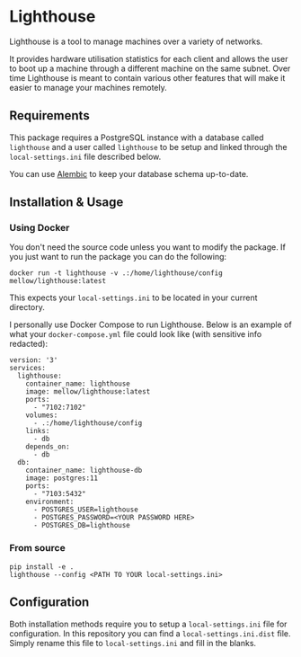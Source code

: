 # Lighthouse
Lighthouse is a tool to manage machines over a variety of networks.

It provides hardware utilisation statistics for each client and allows the user to boot up a machine through a different machine on the same subnet. Over time Lighthouse is meant to contain various other features that will make it easier to manage your machines remotely.

## Requirements
This package requires a PostgreSQL instance with a database called `lighthouse` and a user called `lighthouse` to be setup and linked through the `local-settings.ini` file described below.

You can use [Alembic](https://alembic.sqlalchemy.org/en/latest/) to keep your database schema up-to-date.

## Installation & Usage

### Using Docker
You don't need the source code unless you want to modify the package. If you just want to run the package you can do the following:
```
docker run -t lighthouse -v .:/home/lighthouse/config mellow/lighthouse:latest
```

This expects your `local-settings.ini` to be located in your current directory.

I personally use Docker Compose to run Lighthouse. Below is an example of what your `docker-compose.yml` file could look like (with sensitive info redacted):
```
version: '3'
services:
  lighthouse:
    container_name: lighthouse
    image: mellow/lighthouse:latest
    ports:
      - "7102:7102"
    volumes:
      - .:/home/lighthouse/config
    links:
      - db
    depends_on:
      - db
  db:
    container_name: lighthouse-db
    image: postgres:11
    ports:
      - "7103:5432"
    environment:
      - POSTGRES_USER=lighthouse
      - POSTGRES_PASSWORD=<YOUR PASSWORD HERE>
      - POSTGRES_DB=lighthouse
```

### From source
```
pip install -e .
lighthouse --config <PATH TO YOUR local-settings.ini> 
```

## Configuration
Both installation methods require you to setup a `local-settings.ini` file for configuration. In this repository you can find a `local-settings.ini.dist` file. Simply rename this file to `local-settings.ini` and fill in the blanks.
